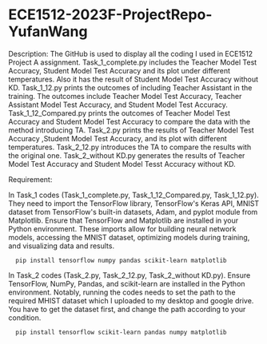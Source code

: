 # ECE1512-2023F-ProjectRepo-YufanWang
Description: The GitHub is used to display all the coding I used in ECE1512 Project A assignment. Task_1_complete.py includes the Teacher Model Test Accuracy, Student Model Test Accuracy and its plot under different temperatures. Also it has the result of Student Model Test Accuracy without KD. Task_1_12.py prints the outcomes of including Teacher Assistant in the training. The outcomes include Teacher Model Test Accuracy, Teacher Assistant Model Test Accuracy, and Student Model Test Accuracy. Task_1_12_Compared.py prints the outcomes of Teacher Model Test Accuracy and Student Model Test Accuracy to compare the data with the method introducing TA. Task_2.py prints the results of Teacher Model Test Accuracy ,Student Model Test Accuracy, and its plot with different temperatures. Task_2_12.py introduces the TA to compare the results with the original one. Task_2_without KD.py generates the results of Teacher Model Test Accuracy and Student Model Tesst Accuracy without KD.


Requirement:

In Task_1 codes (Task_1_complete.py, Task_1_12_Compared.py, Task_1_12.py). They need to import the TensorFlow library, TensorFlow's Keras API, MNIST dataset from TensorFlow's built-in datasets, Adam, and pyplot module from Matplotlib. Ensure that TensorFlow and Matplotlib are installed in your Python environment. These imports allow for building neural network models, accessing the MNIST dataset, optimizing models during training, and visualizing data and results.

      pip install tensorflow numpy pandas scikit-learn matplotlib

      
In Task_2 codes (Task_2.py, Task_2_12.py, Task_2_without KD.py). Ensure TensorFlow, NumPy, Pandas, and scikit-learn are installed in the Python environment. Notably, running the codes needs to set the path to the required MHIST dataset which I uploaded to my desktop and google drive. You have to get the dataset first, and change the path according to your condition.

      pip install tensorflow scikit-learn pandas numpy matplotlib
